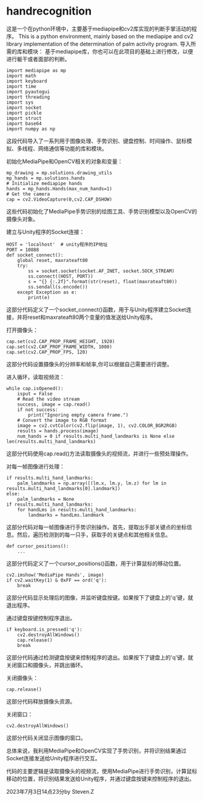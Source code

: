 # handrecognition
这是一个在python环境中，主要基于mediapipe和cv2库实现的判断手掌活动的程序。
This is a python environment, mainly based on the mediapipe and cv2 library implementation of the determination of palm activity program.
导入所需的库和模块：
基于mediapipe库，你也可以在此项目的基础上进行修改，以便进行躯干或者面部的判断。

```import cv2
import mediapipe as mp
import math
import keyboard
import time
import pyautogui
import threading
import sys
import socket
import pickle
import struct
import base64
import numpy as np
```

这段代码导入了一系列用于图像处理、手势识别、键盘控制、时间操作、鼠标模拟、多线程、网络通信等功能的库和模块。

初始化MediaPipe和OpenCV相关的对象和变量：
```
mp_drawing = mp.solutions.drawing_utils
mp_hands = mp.solutions.hands
# Initialize mediapipe hands
hands = mp_hands.Hands(max_num_hands=1)
# Get the camera
cap = cv2.VideoCapture(0,cv2.CAP_DSHOW)
```
这些代码初始化了MediaPipe手势识别的绘图工具、手势识别模型以及OpenCV的摄像头对象。

建立与Unity程序的Socket连接：

```
HOST = 'localhost'  # unity程序的IP地址
PORT = 10888
def socket_connect():
    global reset, maxrateaft80
    try:
        ss = socket.socket(socket.AF_INET, socket.SOCK_STREAM)
        ss.connect((HOST, PORT))
        s = "{} {:.2f}".format(str(reset), float(maxrateaft80))
        ss.sendall(s.encode())
    except Exception as e:
        print(e)
```
这部分代码定义了一个socket_connect()函数，用于与Unity程序建立Socket连接，并将reset和maxrateaft80两个变量的值发送给Unity程序。

打开摄像头：

```
cap.set(cv2.CAP_PROP_FRAME_HEIGHT, 1920)
cap.set(cv2.CAP_PROP_FRAME_WIDTH, 1080)
cap.set(cv2.CAP_PROP_FPS, 120)
```
这部分代码设置摄像头的分辨率和帧率,你可以根据自己需要进行调整。

进入循环，读取视频流：

```
while cap.isOpened():
    isput = False
    # Read the video stream
    success, image = cap.read()
    if not success:
        print("Ignoring empty camera frame.")
    # Convert the image to RGB format
    image = cv2.cvtColor(cv2.flip(image, 1), cv2.COLOR_BGR2RGB)
    results = hands.process(image)
    num_hands = 0 if results.multi_hand_landmarks is None else len(results.multi_hand_landmarks)
```
这部分代码使用cap.read()方法读取摄像头的视频流，并进行一些预处理操作。

对每一帧图像进行处理：
```
if results.multi_hand_landmarks:
    palm_landmarks = np.array([(lm.x, lm.y, lm.z) for lm in results.multi_hand_landmarks[0].landmark])
else:
    palm_landmarks = None
if results.multi_hand_landmarks:
    for handLms in results.multi_hand_landmarks:
        landmarks = handLms.landmark
```
这部分代码对每一帧图像进行手势识别操作。首先，提取出手部关键点的坐标信息。然后，遍历检测到的每一只手，获取手的关键点和其他相关信息。
```
def cursor_positions():
    ...
```
这部分代码定义了一个cursor_positions()函数，用于计算鼠标的移动位置。

```
cv2.imshow('MediaPipe Hands', image)
if cv2.waitKey(1) & 0xFF == ord('q'):
    break
```
这部分代码显示处理后的图像，并监听键盘按键。如果按下了键盘上的'q'键，就退出程序。

通过键盘按键控制程序退出。

```
if keyboard.is_pressed('q'):
    cv2.destroyAllWindows()
    cap.release()
    break
```
这部分代码通过检测键盘按键来控制程序的退出。如果按下了键盘上的'q'键，就关闭窗口和摄像头，并跳出循环。

关闭摄像头：

```
cap.release()
```
这部分代码释放摄像头资源。

关闭窗口：

```
cv2.destroyAllWindows()
```
这部分代码关闭显示图像的窗口。

总体来说，我利用MediaPipe和OpenCV实现了手势识别，并将识别结果通过Socket连接发送给Unity程序进行交互。

代码的主要逻辑是读取摄像头的视频流，使用MediaPipe进行手势识别，计算鼠标移动的位置，将识别结果发送给Unity程序，并通过键盘按键来控制程序的退出。

2023年7月3日14点23分by Steven.Z
